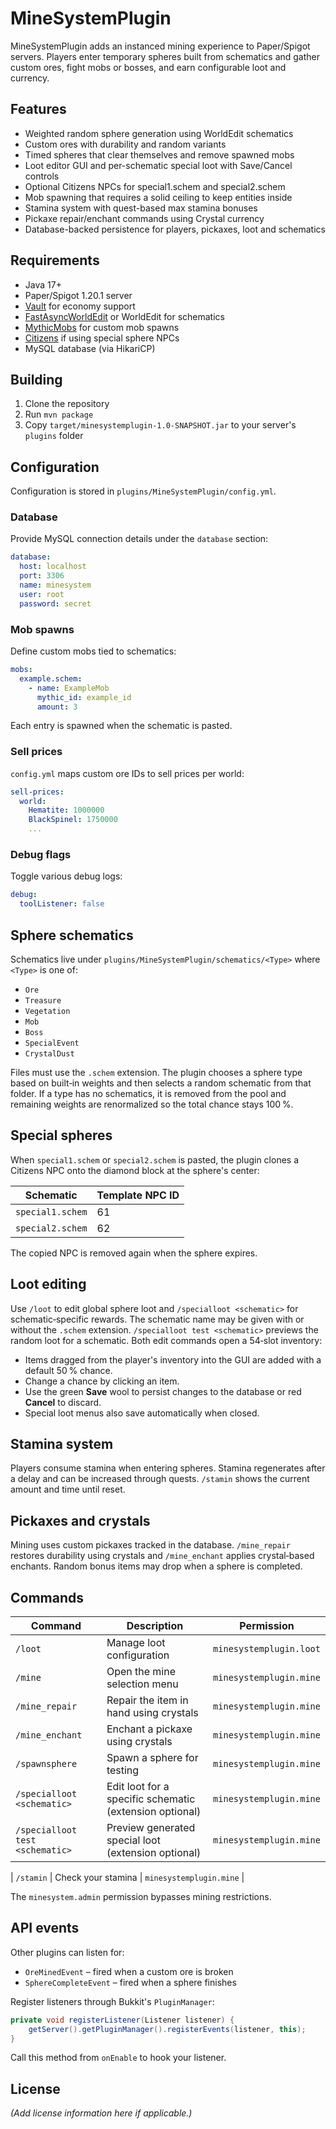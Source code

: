 # MineSystemPlugin

MineSystemPlugin adds an instanced mining experience to Paper/Spigot servers.
Players enter temporary spheres built from schematics and gather custom ores,
fight mobs or bosses, and earn configurable loot and currency.

## Features
- Weighted random sphere generation using WorldEdit schematics
- Custom ores with durability and random variants
- Timed spheres that clear themselves and remove spawned mobs
- Loot editor GUI and per-schematic special loot with Save/Cancel controls
- Optional Citizens NPCs for special1.schem and special2.schem
- Mob spawning that requires a solid ceiling to keep entities inside
- Stamina system with quest-based max stamina bonuses
- Pickaxe repair/enchant commands using Crystal currency
- Database-backed persistence for players, pickaxes, loot and schematics

## Requirements
- Java 17+
- Paper/Spigot 1.20.1 server
- [Vault](https://www.spigotmc.org/resources/vault.34315/) for economy support
- [FastAsyncWorldEdit](https://www.spigotmc.org/resources/fast-async-worldedit-fawe.13932/) or WorldEdit for schematics
- [MythicMobs](https://www.mythicmobs.net/) for custom mob spawns
- [Citizens](https://www.spigotmc.org/resources/citizens.13811/) if using special sphere NPCs
- MySQL database (via HikariCP)

## Building
1. Clone the repository
2. Run `mvn package`
3. Copy `target/minesystemplugin-1.0-SNAPSHOT.jar` to your server's `plugins` folder

## Configuration
Configuration is stored in `plugins/MineSystemPlugin/config.yml`.

### Database
Provide MySQL connection details under the `database` section:

```yaml
database:
  host: localhost
  port: 3306
  name: minesystem
  user: root
  password: secret
```

### Mob spawns
Define custom mobs tied to schematics:

```yaml
mobs:
  example.schem:
    - name: ExampleMob
      mythic_id: example_id
      amount: 3
```

Each entry is spawned when the schematic is pasted.

### Sell prices
`config.yml` maps custom ore IDs to sell prices per world:

```yaml
sell-prices:
  world:
    Hematite: 1000000
    BlackSpinel: 1750000
    ...
```

### Debug flags
Toggle various debug logs:

```yaml
debug:
  toolListener: false
```


## Sphere schematics
Schematics live under `plugins/MineSystemPlugin/schematics/<Type>` where `<Type>`
is one of:

- `Ore`
- `Treasure`
- `Vegetation`
- `Mob`
- `Boss`
- `SpecialEvent`
- `CrystalDust`

Files must use the `.schem` extension. The plugin chooses a sphere type based on
built‑in weights and then selects a random schematic from that folder. If a type
has no schematics, it is removed from the pool and remaining weights are
renormalized so the total chance stays 100 %.

## Special spheres
When `special1.schem` or `special2.schem` is pasted, the plugin clones a
Citizens NPC onto the diamond block at the sphere's center:

| Schematic       | Template NPC ID |
| --------------- | --------------- |
| `special1.schem`| 61              |
| `special2.schem`| 62              |

The copied NPC is removed again when the sphere expires.

## Loot editing
Use `/loot` to edit global sphere loot and `/specialloot <schematic>` for
schematic‑specific rewards. The schematic name may be given with or without
the `.schem` extension. `/specialloot test <schematic>` previews the random
loot for a schematic. Both edit commands open a 54‑slot inventory:


- Items dragged from the player's inventory into the GUI are added with a
  default 50 % chance.
- Change a chance by clicking an item.
- Use the green **Save** wool to persist changes to the database or red **Cancel**
  to discard.
- Special loot menus also save automatically when closed.

## Stamina system
Players consume stamina when entering spheres. Stamina regenerates after a delay
and can be increased through quests. `/stamin` shows the current amount and time
until reset.


## Pickaxes and crystals
Mining uses custom pickaxes tracked in the database. `/mine_repair` restores
durability using crystals and `/mine_enchant` applies crystal‑based enchants.
Random bonus items may drop when a sphere is completed.

## Commands

| Command | Description | Permission |
|---------|-------------|------------|
| `/loot` | Manage loot configuration | `minesystemplugin.loot` |
| `/mine` | Open the mine selection menu | `minesystemplugin.mine` |
| `/mine_repair` | Repair the item in hand using crystals | `minesystemplugin.mine` |
| `/mine_enchant` | Enchant a pickaxe using crystals | `minesystemplugin.mine` |
| `/spawnsphere` | Spawn a sphere for testing | `minesystemplugin.mine` |
| `/specialloot <schematic>` | Edit loot for a specific schematic (extension optional) | `minesystemplugin.mine` |
| `/specialloot test <schematic>` | Preview generated special loot (extension optional) | `minesystemplugin.mine` |

| `/stamin` | Check your stamina | `minesystemplugin.mine` |

The `minesystem.admin` permission bypasses mining restrictions.

## API events
Other plugins can listen for:

- `OreMinedEvent` – fired when a custom ore is broken
- `SphereCompleteEvent` – fired when a sphere finishes

Register listeners through Bukkit's `PluginManager`:

```java
private void registerListener(Listener listener) {
    getServer().getPluginManager().registerEvents(listener, this);
}
```

Call this method from `onEnable` to hook your listener.

## License
*(Add license information here if applicable.)*

